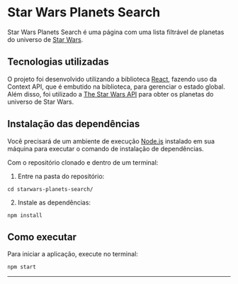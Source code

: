 # Star Wars Planets Search

Star Wars Planets Search é uma página com uma lista filtrável de planetas do universo de [Star Wars](https://pt.wikipedia.org/wiki/Star_Wars).

## Tecnologias utilizadas

O projeto foi desenvolvido utilizando a biblioteca [React](https://reactjs.org/), fazendo uso da Context API, que é embutido na biblioteca, para gerenciar o estado global. Além disso, foi utilizado a [The Star Wars API](https://swapi-trybe.herokuapp.com/) para obter os planetas do universo de Star Wars.

## Instalação das dependências

Você precisará de um ambiente de execução [Node.js](https://nodejs.org) instalado em sua máquina para executar o comando de instalação de dependências.

Com o repositório clonado e dentro de um terminal:

1. Entre na pasta do repositório:

```
cd starwars-planets-search/
```

2. Instale as dependências:

```
npm install
```

## Como executar

Para iniciar a aplicação, execute no terminal:

```
npm start
```

---
